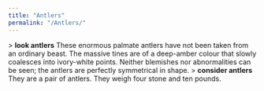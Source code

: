 ```yaml
---
title: "Antlers"
permalink: "/Antlers/"
---
```


\> **look antlers**
These enormous palmate antlers have not been taken from an ordinary
beast. The
massive tines are of a deep-amber colour that slowly coalesces into
ivory-white
points. Neither blemishes nor abnormalities can be seen; the antlers
are
perfectly symmetrical in shape.
\> **consider antlers**
They are a pair of antlers.
They weigh four stone and ten pounds.